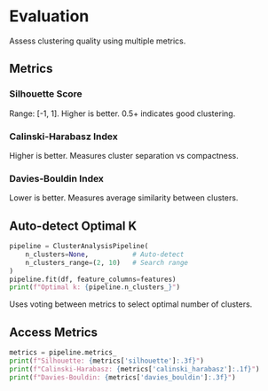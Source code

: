 # Evaluation

Assess clustering quality using multiple metrics.

## Metrics

### Silhouette Score
Range: [-1, 1]. Higher is better. 0.5+ indicates good clustering.

### Calinski-Harabasz Index  
Higher is better. Measures cluster separation vs compactness.

### Davies-Bouldin Index
Lower is better. Measures average similarity between clusters.

## Auto-detect Optimal K

```python
pipeline = ClusterAnalysisPipeline(
    n_clusters=None,           # Auto-detect
    n_clusters_range=(2, 10)   # Search range
)
pipeline.fit(df, feature_columns=features)
print(f"Optimal k: {pipeline.n_clusters_}")
```

Uses voting between metrics to select optimal number of clusters.

## Access Metrics

```python
metrics = pipeline.metrics_
print(f"Silhouette: {metrics['silhouette']:.3f}")
print(f"Calinski-Harabasz: {metrics['calinski_harabasz']:.1f}")
print(f"Davies-Bouldin: {metrics['davies_bouldin']:.3f}")
```
